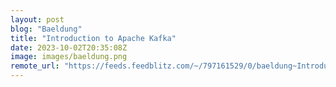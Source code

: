 ```yaml
---
layout: post
blog: "Baeldung"
title: "Introduction to Apache Kafka"
date: 2023-10-02T20:35:08Z
image: images/baeldung.png
remote_url: "https://feeds.feedblitz.com/~/797161529/0/baeldung~Introduction-to-Apache-Kafka"
---
```

